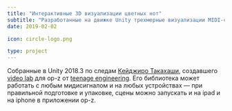 ```yaml
---
title: "Интерактивные 3D визуализации цветных нот"
subtitle: "Разработанные на движке Unity трехмерные визуализации MIDI-сигналов в соответствии с системой Chromatone"
date: 2019-02-02

icon: circle-logo.png

type: project
---
```


Собранные в Unity 2018.3 по следам [Кейджиро Такахаши](https://github.com/keijiro), создавшего [video lab](https://github.com/teenageengineering/videolab) для op-z от [teenage engineering](https://github.com/teenageengineering). Его библиотека может работать с любым мидисигналом и на любых устройствах — при правильной подготовке и упаковке, сцены можно запускать и на ipad и на iphone в приложении op-z.
